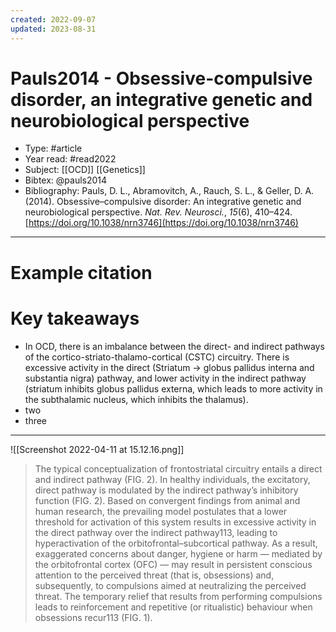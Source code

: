 ```yaml
---
created: 2022-09-07
updated: 2023-08-31
---
```

# Pauls2014 - Obsessive-compulsive disorder, an integrative genetic and neurobiological perspective

* Type: #article
* Year read: #read2022
* Subject: [[OCD]] [[Genetics]]
* Bibtex: @pauls2014
* Bibliography: Pauls, D. L., Abramovitch, A., Rauch, S. L., & Geller, D. A. (2014). Obsessive–compulsive disorder: An integrative genetic and neurobiological perspective. _Nat. Rev. Neurosci._, _15_(6), 410–424. [https://doi.org/10.1038/nrn3746](https://doi.org/10.1038/nrn3746)
---
# Example citation


# Key takeaways
* In OCD, there is an imbalance between the direct- and indirect pathways of the cortico-striato-thalamo-cortical (CSTC) circuitry. There is excessive activity in the direct (Striatum -> globus pallidus interna and substantia nigra) pathway, and lower activity in the indirect pathway (striatum inhibits globus pallidus externa, which leads to more activity in the subthalamic nucleus, which inhibits the thalamus).
* two
* three

---

![[Screenshot 2022-04-11 at 15.12.16.png]]

> The typical conceptualization of frontostriatal circuitry entails a direct and indirect pathway (FIG. 2). In healthy individuals, the excitatory, direct pathway is modulated by the indirect pathway’s inhibitory function (FIG. 2). Based on convergent findings from animal and human research, the prevailing model postulates that a lower threshold for activation of this system results in excessive activity in the direct pathway over the indirect pathway113, leading to hyperactivation of the orbitofrontal–subcortical pathway. As a result, exaggerated concerns about danger, hygiene or harm — mediated by the orbitofrontal cortex (OFC) — may result in persistent conscious attention to the perceived threat (that is, obsessions) and, subsequently, to compulsions aimed at neutralizing the perceived threat. The temporary relief that results from performing compulsions leads to reinforcement and repetitive (or ritualistic) behaviour when obsessions recur113 (FIG. 1).
